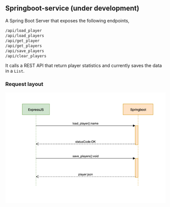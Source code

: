 ## Springboot-service (under development)
A Spring Boot Server that exposes the following endpoints,
```
/api/load_player
/api/load_players
/api/get_player
/api/get_players
/api/save_players
/api/clear_players
```

It calls a REST API that return player statistics and currently saves the data in a `List`.

### Request layout
![Activity diagram](docs/Activity_diagram.png)
